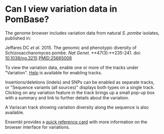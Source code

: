 # Can I view variation data in PomBase?
<!-- pombase_categories: Finding data,Genome browser -->

The genome browser includes variation data from natural *S.
pombe* isolates, published in:

Jeffares DC *et al.* 2015. The genomic and phenotypic diversity of
Schizosaccharomyces pombe. *Nat Genet.* **47(3):**235-241. doi:
[10.1038/ng.3215](http://dx.doi.org/10.1038/ng.3215) 
[PMID:25665008](http://www.ncbi.nlm.nih.gov/pubmed/?term=25665008) 

To view the variation data, enable one or more of the tracks under
"Variation".
[Help](/faq/how-can-i-show-or-hide-tracks-genome-browser) is available
for enabling tracks.

Insertions/deletions (indels) and SNPs can be enabled as separate
tracks, or "Sequence variants (all sources)" displays both types on a
single track. Clicking on any variation feature in the track brings up a
small pop-up box with a summary and link to further details about the
variation.

A Variscan track showing variation diversity along the sequence is also
available.

Ensembl provides a
[quick reference card](http://test.genomebrowser.pombase.org/info/website/tutorials/Ensembl_variation_quick_reference_card.pdf)
with more information on the browser interface for variations.

